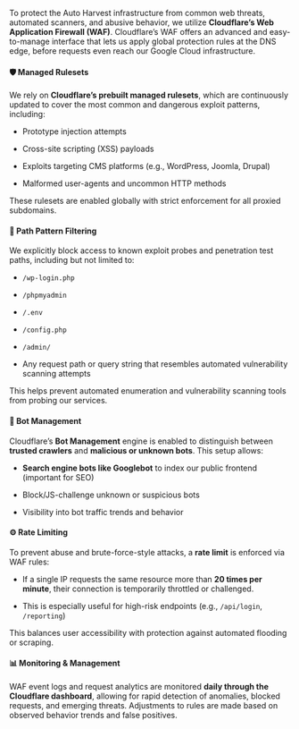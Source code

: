To protect the Auto Harvest infrastructure from common web threats, automated scanners, and abusive behavior, we utilize **Cloudflare’s Web Application Firewall (WAF)**. Cloudflare’s WAF offers an advanced and easy-to-manage interface that lets us apply global protection rules at the DNS edge, before requests even reach our Google Cloud infrastructure.

#### 🛡️ Managed Rulesets

We rely on **Cloudflare’s prebuilt managed rulesets**, which are continuously updated to cover the most common and dangerous exploit patterns, including:

- Prototype injection attempts
    
- Cross-site scripting (XSS) payloads
    
- Exploits targeting CMS platforms (e.g., WordPress, Joomla, Drupal)
    
- Malformed user-agents and uncommon HTTP methods
    

These rulesets are enabled globally with strict enforcement for all proxied subdomains.

#### 🚫 Path Pattern Filtering

We explicitly block access to known exploit probes and penetration test paths, including but not limited to:

- `/wp-login.php`
    
- `/phpmyadmin`
    
- `/.env`
    
- `/config.php`
    
- `/admin/`
    
- Any request path or query string that resembles automated vulnerability scanning attempts
    

This helps prevent automated enumeration and vulnerability scanning tools from probing our services.

#### 🤖 Bot Management

Cloudflare’s **Bot Management** engine is enabled to distinguish between **trusted crawlers** and **malicious or unknown bots**. This setup allows:

- **Search engine bots like Googlebot** to index our public frontend (important for SEO)
    
- Block/JS-challenge unknown or suspicious bots
    
- Visibility into bot traffic trends and behavior
    

#### ⚙️ Rate Limiting

To prevent abuse and brute-force-style attacks, a **rate limit** is enforced via WAF rules:

- If a single IP requests the same resource more than **20 times per minute**, their connection is temporarily throttled or challenged.
    
- This is especially useful for high-risk endpoints (e.g., `/api/login`, `/reporting`)
    

This balances user accessibility with protection against automated flooding or scraping.

#### 📊 Monitoring & Management

WAF event logs and request analytics are monitored **daily through the Cloudflare dashboard**, allowing for rapid detection of anomalies, blocked requests, and emerging threats. Adjustments to rules are made based on observed behavior trends and false positives.